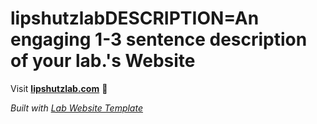 
# lipshutzlabDESCRIPTION=An engaging 1-3 sentence description of your lab.'s Website

Visit **[lipshutzlab.com](https://lipshutzlab.com)** 🚀

_Built with [Lab Website Template](https://greene-lab.gitbook.io/lab-website-template-docs)_
